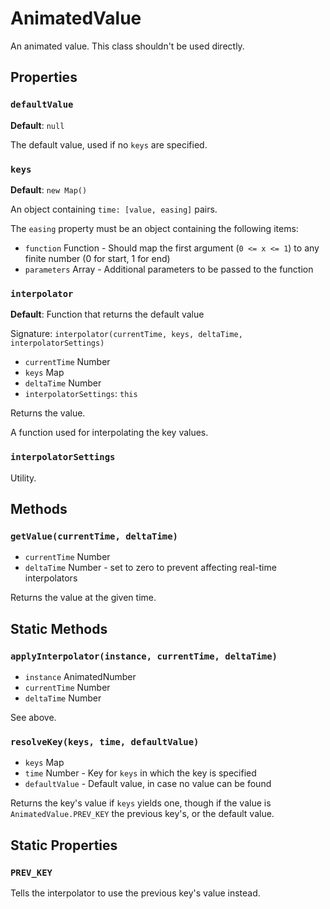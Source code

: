 # AnimatedValue
An animated value. This class shouldn't be used directly.

## Properties
### `defaultValue`
**Default**: `null`

The default value, used if no `keys` are specified.

### `keys`
**Default**: `new Map()`

An object containing `time: [value, easing]` pairs.

The `easing` property must be an object containing the following items:

- `function` Function - Should map the first argument (`0 <= x <= 1`) to any finite number (0 for start, 1 for end)
- `parameters` Array - Additional parameters to be passed to the function

### `interpolator`
**Default**: Function that returns the default value

Signature: `interpolator(currentTime, keys, deltaTime, interpolatorSettings)`

- `currentTime` Number
- `keys` Map
- `deltaTime` Number
- `interpolatorSettings`: `this`

Returns the value.

A function used for interpolating the key values.

### `interpolatorSettings`
Utility.

## Methods
### `getValue(currentTime, deltaTime)`
- `currentTime` Number
- `deltaTime` Number - set to zero to prevent affecting real-time interpolators

Returns the value at the given time.

## Static Methods
### `applyInterpolator(instance, currentTime, deltaTime)`
- `instance` AnimatedNumber
- `currentTime` Number
- `deltaTime` Number

See above.

### `resolveKey(keys, time, defaultValue)`
- `keys` Map
- `time` Number - Key for `keys` in which the key is specified
- `defaultValue` - Default value, in case no value can be found

Returns the key's value if `keys` yields one, though if the value is `AnimatedValue.PREV_KEY` the previous key's, or the default value.

## Static Properties
### `PREV_KEY`
Tells the interpolator to use the previous key's value instead.
